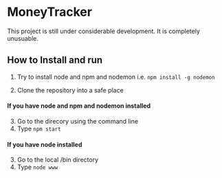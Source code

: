 # MoneyTracker
This project is still under considerable development. It is completely unusuable. 

## How to Install and run

1. Try to install node and npm and nodemon
  i.e. ``` npm install -g nodemon ```

2. Clone the repository into a safe place

#### If you have node and npm and nodemon installed

3. Go to the direcory using the command line
4. Type ``` npm start ```


#### If you have node installed

3. Go to the local /bin directory
4. Type   ```node www```


